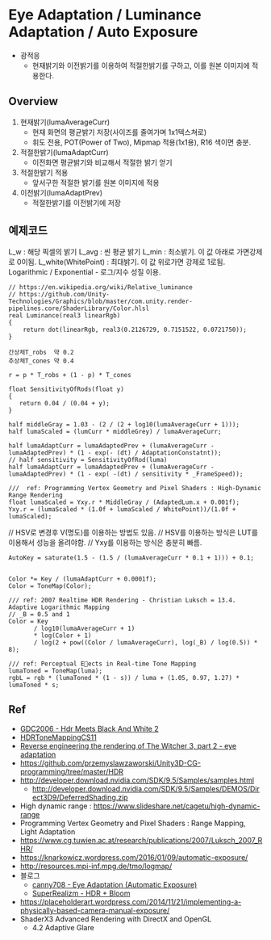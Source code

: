 # Eye Adaptation / Luminance Adaptation / Auto Exposure

- 광적응
  - 현재밝기와 이전밝기를 이용하여 적절한밝기를 구하고, 이를 원본 이미지에 적용한다.

## Overview

1. 현재밝기(lumaAverageCurr)
   - 현재 화면의 평균밝기 저장(사이즈를 줄여가며 1x1텍스쳐로)
   - 휘도 전용, POT(Power of Two), Mipmap 적용(1x1용), R16 색이면 충분.
2. 적절한밝기(lumaAdaptCurr)
   - 이전화면 평균밝기와 비교해서 적절한 밝기 얻기
3. 적절한밝기 적용
   - 앞서구한 적절한 밝기를 원본 이미지에 적용
4. 이전밝기(lumaAdaptPrev)
   - 적절한밝기를 이전밝기에 저장

## 예제코드

L_w   : 해당 픽셀의 밝기
L_avg : 씬 평균 밝기
L_min : 최소밝기. 이 값 아래로 가면강제로 0이됨.
L_white(WhitePoint) : 최대밝기. 이 값 위로가면 강제로 1로됨.
Logarithmic / Exponential - 로그/지수 성질 이용.

``` hlsl
// https://en.wikipedia.org/wiki/Relative_luminance
// https://github.com/Unity-Technologies/Graphics/blob/master/com.unity.render-pipelines.core/ShaderLibrary/Color.hlsl
real Luminance(real3 linearRgb)
{
    return dot(linearRgb, real3(0.2126729, 0.7151522, 0.0721750));
}
```

``` hlsl
간상체T_robs  약 0.2
추상체T_cones 약 0.4

r = p * T_robs + (1 - p) * T_cones

float SensitivityOfRods(float y)
{
   return 0.04 / (0.04 + y);
}
```

```hlsl
half middleGray = 1.03 - (2 / (2 + log10(lumaAverageCurr + 1)));
half lumaScaled = (lumCurr * middleGrey) / lumaAverageCurr;

half lumaAdaptCurr = lumaAdaptedPrev + (lumaAverageCurr - lumaAdaptedPrev) * (1 - exp(- (dt) / AdaptationConstatnt));
// half sensitivity = SensitivityOfRod(luma)
half lumaAdaptCurr = lumaAdaptedPrev + (lumaAverageCurr - lumaAdaptedPrev) * (1 - exp( -(dt) / sensitivity * _FrameSpeed));
```

``` hlsl
///  ref: Programming Vertex Geometry and Pixel Shaders : High-Dynamic Range Rendering
float lumaScaled = Yxy.r * MiddleGray / (AdaptedLum.x + 0.001f);
Yxy.r = (lumaScaled * (1.0f + lumaScaled / WhitePoint))/(1.0f + lumaScaled);
```

// HSV로 변경후 V(명도)를 이용하는 방법도 있음.
// HSV를 이용하는 방식은 LUT를 이용해서 성능을 올려야함.
// Yxy를 이용하는 방식은 충분히 빠름.

``` hlsl
AutoKey = saturate(1.5 - (1.5 / (lumaAverageCurr * 0.1 + 1))) + 0.1; 


Color *= Key / (lumaAdaptCurr + 0.0001f);
Color = ToneMap(Color);

/// ref: 2007 Realtime HDR Rendering - Christian Luksch = 13.4. Adaptive Logarithmic Mapping
// _B = 0.5 and 1 
Color = Key
       / log10(lumaAverageCurr + 1)
       * log(Color + 1)
       / log(2 + pow((Color / lumaAverageCurr), log(_B) / log(0.5)) * 8);
```

``` hlsl
/// ref: Perceptual Eects in Real-time Tone Mapping
lumaToned = ToneMap(luma);
rgbL = rgb * (lumaToned * (1 - s)) / luma + (1.05, 0.97, 1.27) * lumaToned * s;
```

## Ref

- [GDC2006 - Hdr Meets Black And White 2](https://www.slideshare.net/fcarucci/HDR-Meets-Black-And-White-2-2006)
- [HDRToneMappingCS11](https://github.com/walbourn/directx-sdk-samples/tree/master/HDRToneMappingCS11)
- [Reverse engineering the rendering of The Witcher 3, part 2 - eye adaptation](https://astralcode.blogspot.com/2017/10/reverse-engineering-rendering-of.html)
- <https://github.com/przemyslawzaworski/Unity3D-CG-programming/tree/master/HDR>
- <http://developer.download.nvidia.com/SDK/9.5/Samples/samples.html>
  - <http://developer.download.nvidia.com/SDK/9.5/Samples/DEMOS/Direct3D9/DeferredShading.zip>
- High dynamic range : <https://www.slideshare.net/cagetu/high-dynamic-range>
- Programming Vertex Geometry and Pixel Shaders : Range Mapping, Light Adaptation
- <https://www.cg.tuwien.ac.at/research/publications/2007/Luksch_2007_RHR/>
- <https://knarkowicz.wordpress.com/2016/01/09/automatic-exposure/>
- <http://resources.mpi-inf.mpg.de/tmo/logmap/>
- 블로그
  - [canny708 - Eye Adaptation (Automatic Exposure)](https://blog.naver.com/canny708/221892561143)
  - [SuperRealizm - HDR + Bloom](https://superrealizm.tistory.com/entry/HDR-Bloom)
- <https://placeholderart.wordpress.com/2014/11/21/implementing-a-physically-based-camera-manual-exposure/>
- ShaderX3 Advanced Rendering with DirectX and OpenGL
  - 4.2 Adaptive Glare
